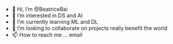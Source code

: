 - 👋 Hi, I’m @BeatriceBai
- 👀 I’m interested in DS and AI
- 🌱 I’m currently learning ML and DL
- 💞️ I’m looking to collaborate on projects really benefit the world
- 📫 How to reach me ... email

<!---
BeatriceBai/BeatriceBai is a ✨ special ✨ repository because its `README.md` (this file) appears on your GitHub profile.
You can click the Preview link to take a look at your changes.
--->
